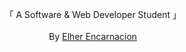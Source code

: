 <p align="center">
  「 A Software & Web Developer Student 」
  </br>
  </br>
  By <a href="https://c-ent.github.io/">Elher Encarnacion</a>
</p>         
